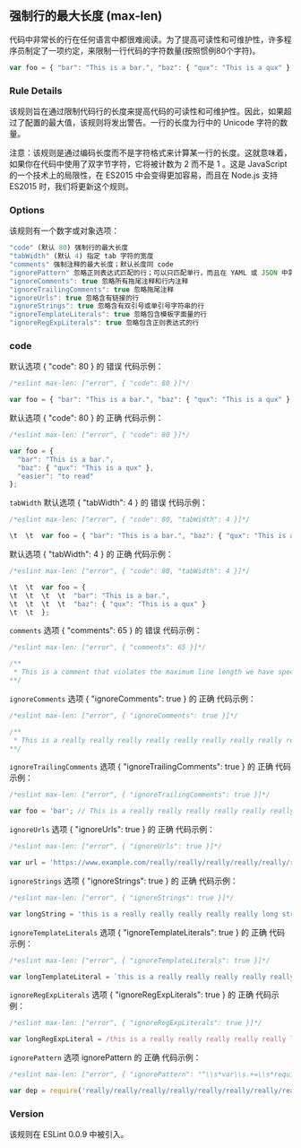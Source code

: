 ## 强制行的最大长度 (max-len)
代码中非常长的行在任何语言中都很难阅读。为了提高可读性和可维护性，许多程序员制定了一项约定，来限制一行代码的字符数量(按照惯例80个字符)。
```js
var foo = { "bar": "This is a bar.", "baz": { "qux": "This is a qux" }, "difficult": "to read" }; // very long
```

### Rule Details
该规则旨在通过限制代码行的长度来提高代码的可读性和可维护性。因此，如果超过了配置的最大值，该规则将发出警告。一行的长度为行中的 Unicode 字符的数量。

注意：该规则是通过编码长度而不是字符格式来计算某一行的长度。这就意味着，如果你在代码中使用了双字节字符，它将被计数为 2 而不是 1 。这是 JavaScript 的一个技术上的局限性，在 ES2015 中会变得更加容易，而且在 Node.js 支持 ES2015 时，我们将更新这个规则。

### Options
该规则有一个数字或对象选项：
```js
"code" (默认 80) 强制行的最大长度
"tabWidth" (默认 4) 指定 tab 字符的宽度
"comments" 强制注释的最大长度；默认长度同 code
"ignorePattern" 忽略正则表达式匹配的行；可以只匹配单行，而且在 YAML 或 JSON 中需要双重转义
"ignoreComments": true 忽略所有拖尾注释和行内注释
"ignoreTrailingComments": true 忽略拖尾注释
"ignoreUrls": true 忽略含有链接的行
"ignoreStrings": true 忽略含有双引号或单引号字符串的行
"ignoreTemplateLiterals": true 忽略包含模板字面量的行
"ignoreRegExpLiterals": true 忽略包含正则表达式的行
```

### code
默认选项 { "code": 80 } 的 错误 代码示例：
```js
/*eslint max-len: ["error", { "code": 80 }]*/

var foo = { "bar": "This is a bar.", "baz": { "qux": "This is a qux" }, "difficult": "to read" };
```

默认选项 { "code": 80 } 的 正确 代码示例：
```js
/*eslint max-len: ["error", { "code": 80 }]*/

var foo = {
  "bar": "This is a bar.",
  "baz": { "qux": "This is a qux" },
  "easier": "to read"
};
```

```tabWidth```
默认选项 { "tabWidth": 4 } 的 错误 代码示例：
```js
/*eslint max-len: ["error", { "code": 80, "tabWidth": 4 }]*/

\t  \t  var foo = { "bar": "This is a bar.", "baz": { "qux": "This is a qux" } };
```

默认选项 { "tabWidth": 4 } 的 正确 代码示例：
```js
/*eslint max-len: ["error", { "code": 80, "tabWidth": 4 }]*/

\t  \t  var foo = {
\t  \t  \t  \t  "bar": "This is a bar.",
\t  \t  \t  \t  "baz": { "qux": "This is a qux" }
\t  \t  };
```

```comments```
选项 { "comments": 65 } 的 错误 代码示例：
```js
/*eslint max-len: ["error", { "comments": 65 }]*/

/**
 * This is a comment that violates the maximum line length we have specified
**/
```

```ignoreComments```
选项 { "ignoreComments": true } 的 正确 代码示例：
```js
/*eslint max-len: ["error", { "ignoreComments": true }]*/

/**
 * This is a really really really really really really really really really long comment
**/
```

```ignoreTrailingComments```
选项 { "ignoreTrailingComments": true } 的 正确 代码示例：
```js
/*eslint max-len: ["error", { "ignoreTrailingComments": true }]*/

var foo = 'bar'; // This is a really really really really really really really long comment
```

```ignoreUrls```
选项 { "ignoreUrls": true } 的 正确 代码示例：
```js
/*eslint max-len: ["error", { "ignoreUrls": true }]*/

var url = 'https://www.example.com/really/really/really/really/really/really/really/long';
```

```ignoreStrings```
选项 { "ignoreStrings": true } 的 正确 代码示例：
```js
/*eslint max-len: ["error", { "ignoreStrings": true }]*/

var longString = 'this is a really really really really really long string!';
```

```ignoreTemplateLiterals```
选项 { "ignoreTemplateLiterals": true } 的 正确 代码示例：
```js
/*eslint max-len: ["error", { "ignoreTemplateLiterals": true }]*/

var longTemplateLiteral = `this is a really really really really really long template literal!`;
```

```ignoreRegExpLiterals```
选项 { "ignoreRegExpLiterals": true } 的 正确 代码示例：
```js
/*eslint max-len: ["error", { "ignoreRegExpLiterals": true }]*/

var longRegExpLiteral = /this is a really really really really really long regular expression!/;
```

```ignorePattern```
选项 ignorePattern 的 正确 代码示例：
```js
/*eslint max-len: ["error", { "ignorePattern": "^\\s*var\\s.+=\\s*require\\s*\\(" }]*/

var dep = require('really/really/really/really/really/really/really/really/long/module');
```

### Version
该规则在 ESLint 0.0.9 中被引入。
